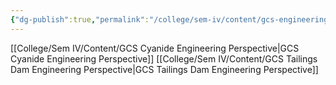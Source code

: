 ```yaml
---
{"dg-publish":true,"permalink":"/college/sem-iv/content/gcs-engineering-perspective/"}
---
```


[[College/Sem IV/Content/GCS Cyanide Engineering Perspective\|GCS Cyanide Engineering Perspective]]
[[College/Sem IV/Content/GCS Tailings Dam Engineering Perspective\|GCS Tailings Dam Engineering Perspective]]
